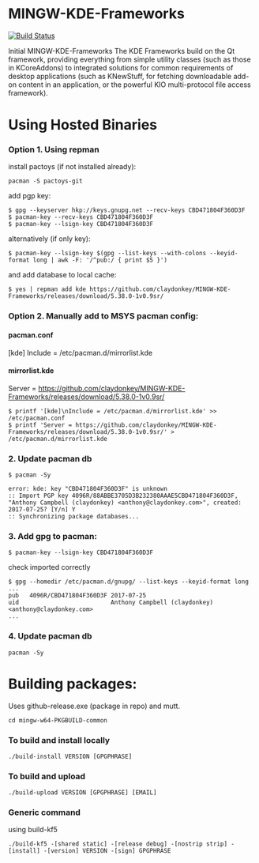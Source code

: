 MINGW-KDE-Frameworks 
====================
 [![Build Status](https://ci.appveyor.com/api/projects/status/r5myh087cwi35bh0?svg=true)](https://ci.appveyor.com/project/claydonkey/mingw-kde-frameworks)
 

Initial MINGW-KDE-Frameworks
The KDE Frameworks build on the Qt framework, providing everything from simple utility classes (such as those in KCoreAddons) to integrated solutions for common requirements of desktop applications (such as KNewStuff, for fetching downloadable add-on content in an application, or the powerful KIO multi-protocol file access framework).


# Using Hosted Binaries

### Option 1. Using repman
install pactoys (if not installed already):
```
pacman -S pactoys-git
```
add pgp key:
```
$ gpg --keyserver hkp://keys.gnupg.net --recv-keys CBD471804F360D3F
$ pacman-key --recv-keys CBD471804F360D3F
$ pacman-key --lsign-key CBD471804F360D3F
```
alternatively (if only key):
```
$ pacman-key --lsign-key $(gpg --list-keys --with-colons --keyid-format long | awk -F: '/^pub:/ { print $5 }')
```
and add database to local cache:
```
$ yes | repman add kde https://github.com/claydonkey/MINGW-KDE-Frameworks/releases/download/5.38.0-1v0.9sr/
```

### Option 2. Manually add to MSYS pacman config:

#### pacman.conf
[kde] Include = /etc/pacman.d/mirrorlist.kde

#### mirrorlist.kde
Server = https://github.com/claydonkey/MINGW-KDE-Frameworks/releases/download/5.38.0-1v0.9sr/

```
$ printf '[kde]\nInclude = /etc/pacman.d/mirrorlist.kde' >> /etc/pacman.conf
$ printf 'Server = https://github.com/claydonkey/MINGW-KDE-Frameworks/releases/download/5.38.0-1v0.9sr/' > /etc/pacman.d/mirrorlist.kde 
```
### 2. Update pacman db

```
$ pacman -Sy

error: kde: key "CBD471804F360D3F" is unknown
:: Import PGP key 4096R/88ABBE3705D3B232380AAAE5CBD471804F360D3F, "Anthony Campbell (claydonkey) <anthony@claydonkey.com>", created:      2017-07-25? [Y/n] Y
:: Synchronizing package databases...
```

### 3. Add gpg to pacman:
```
$ pacman-key --lsign-key CBD471804F360D3F
```
check imported correctly
```
$ gpg --homedir /etc/pacman.d/gnupg/ --list-keys --keyid-format long
...
pub   4096R/CBD471804F360D3F 2017-07-25
uid                          Anthony Campbell (claydonkey) <anthony@claydonkey.com>
...
```

### 4. Update pacman db
```
pacman -Sy
```


# Building packages:

Uses github-release.exe (package in repo) and mutt.

```
cd mingw-w64-PKGBUILD-common
```
### To build and install locally
```
./build-install VERSION [GPGPHRASE]
```
### To build and upload
```
./build-upload VERSION [GPGPHRASE] [EMAIL]
```
### Generic command
using build-kf5
```
./build-kf5 -[shared static] -[release debug] -[nostrip strip] -[install] -[version] VERSION -[sign] GPGPHRASE 

```



